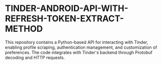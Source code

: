 # TINDER-ANDROID-API-WITH-REFRESH-TOKEN-EXTRACT-METHOD
This repository contains a Python-based API for interacting with Tinder, enabling profile scraping, authentication management, and customization of preferences. The code integrates with Tinder's backend through Protobuf decoding and HTTP requests.
